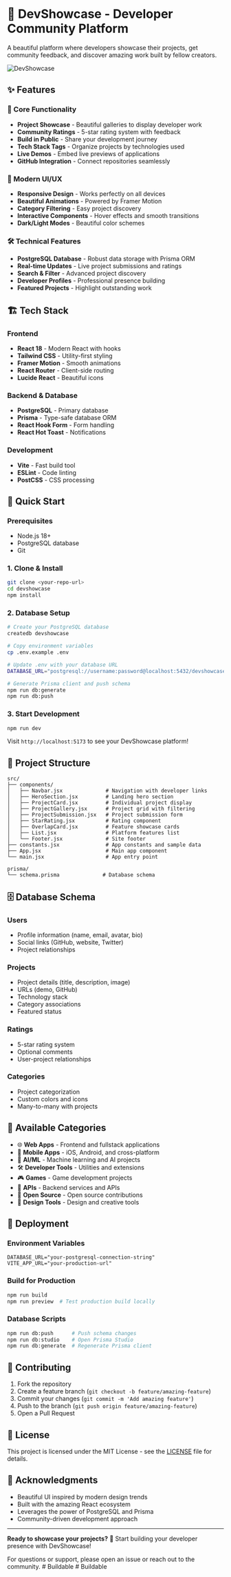 # 🚀 DevShowcase - Developer Community Platform

A beautiful platform where developers showcase their projects, get community feedback, and discover amazing work built by fellow creators.

![DevShowcase](https://images.unsplash.com/photo-1551288049-bebda4e38f71?w=1200&h=400&fit=crop)

## ✨ Features

### 🎯 Core Functionality
- **Project Showcase** - Beautiful galleries to display developer work
- **Community Ratings** - 5-star rating system with feedback
- **Build in Public** - Share your development journey
- **Tech Stack Tags** - Organize projects by technologies used
- **Live Demos** - Embed live previews of applications
- **GitHub Integration** - Connect repositories seamlessly

### 🎨 Modern UI/UX
- **Responsive Design** - Works perfectly on all devices
- **Beautiful Animations** - Powered by Framer Motion
- **Category Filtering** - Easy project discovery
- **Interactive Components** - Hover effects and smooth transitions
- **Dark/Light Modes** - Beautiful color schemes

### 🛠 Technical Features
- **PostgreSQL Database** - Robust data storage with Prisma ORM
- **Real-time Updates** - Live project submissions and ratings
- **Search & Filter** - Advanced project discovery
- **Developer Profiles** - Professional presence building
- **Featured Projects** - Highlight outstanding work

## 🏗 Tech Stack

### Frontend
- **React 18** - Modern React with hooks
- **Tailwind CSS** - Utility-first styling
- **Framer Motion** - Smooth animations
- **React Router** - Client-side routing
- **Lucide React** - Beautiful icons

### Backend & Database
- **PostgreSQL** - Primary database
- **Prisma** - Type-safe database ORM
- **React Hook Form** - Form handling
- **React Hot Toast** - Notifications

### Development
- **Vite** - Fast build tool
- **ESLint** - Code linting
- **PostCSS** - CSS processing

## 🚀 Quick Start

### Prerequisites
- Node.js 18+ 
- PostgreSQL database
- Git

### 1. Clone & Install
```bash
git clone <your-repo-url>
cd devshowcase
npm install
```

### 2. Database Setup
```bash
# Create your PostgreSQL database
createdb devshowcase

# Copy environment variables
cp .env.example .env

# Update .env with your database URL
DATABASE_URL="postgresql://username:password@localhost:5432/devshowcase?schema=public"

# Generate Prisma client and push schema
npm run db:generate
npm run db:push
```

### 3. Start Development
```bash
npm run dev
```

Visit `http://localhost:5173` to see your DevShowcase platform!

## 📁 Project Structure

```
src/
├── components/
│   ├── Navbar.jsx              # Navigation with developer links
│   ├── HeroSection.jsx         # Landing hero section
│   ├── ProjectCard.jsx         # Individual project display
│   ├── ProjectGallery.jsx      # Project grid with filtering
│   ├── ProjectSubmission.jsx   # Project submission form
│   ├── StarRating.jsx          # Rating component
│   ├── OverlapCard.jsx         # Feature showcase cards
│   ├── List.jsx                # Platform features list
│   └── Footer.jsx              # Site footer
├── constants.jsx               # App constants and sample data
├── App.jsx                     # Main app component
└── main.jsx                    # App entry point

prisma/
└── schema.prisma              # Database schema

```

## 🗄 Database Schema

### Users
- Profile information (name, email, avatar, bio)
- Social links (GitHub, website, Twitter)
- Project relationships

### Projects
- Project details (title, description, image)
- URLs (demo, GitHub)
- Technology stack
- Category associations
- Featured status

### Ratings
- 5-star rating system
- Optional comments
- User-project relationships

### Categories
- Project categorization
- Custom colors and icons
- Many-to-many with projects

## 🎨 Available Categories

- 🌐 **Web Apps** - Frontend and fullstack applications
- 📱 **Mobile Apps** - iOS, Android, and cross-platform
- 🤖 **AI/ML** - Machine learning and AI projects
- 🛠️ **Developer Tools** - Utilities and extensions
- 🎮 **Games** - Game development projects
- 🔗 **APIs** - Backend services and APIs
- 📖 **Open Source** - Open source contributions
- 🎨 **Design Tools** - Design and creative tools

## 🚀 Deployment

### Environment Variables
```env
DATABASE_URL="your-postgresql-connection-string"
VITE_APP_URL="your-production-url"
```

### Build for Production
```bash
npm run build
npm run preview  # Test production build locally
```

### Database Scripts
```bash
npm run db:push      # Push schema changes
npm run db:studio    # Open Prisma Studio
npm run db:generate  # Regenerate Prisma client
```

## 🤝 Contributing

1. Fork the repository
2. Create a feature branch (`git checkout -b feature/amazing-feature`)
3. Commit your changes (`git commit -m 'Add amazing feature'`)
4. Push to the branch (`git push origin feature/amazing-feature`)
5. Open a Pull Request

## 📝 License

This project is licensed under the MIT License - see the [LICENSE](LICENSE) file for details.

## 🙏 Acknowledgments

- Beautiful UI inspired by modern design trends
- Built with the amazing React ecosystem
- Leverages the power of PostgreSQL and Prisma
- Community-driven development approach

---

**Ready to showcase your projects?** 🚀 Start building your developer presence with DevShowcase!

For questions or support, please open an issue or reach out to the community.
#   B u i l d a b l e  
 #   B u i l d a b l e  
 